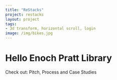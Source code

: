 ```yaml
---
title: "ReStacks"
project: restacks
layout: project
tags:
- 3d transform, horizontal scroll, login
image: /img/bikes.jpg
---
```


# Hello Enoch Pratt Library

Check out: Pitch, Process and Case Studies